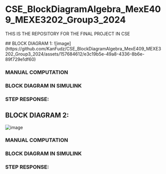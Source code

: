# CSE_BlockDiagramAlgebra_MexE409_MEXE3202_Group3_2024
THIS IS THE REPOSITORY FOR THE FINAL PROJECT IN CSE
<div align="center">
  
</div>
## BLOCK DIAGRAM 1: 
![image](https://github.com/KanFudz/CSE_BlockDiagramAlgebra_MexE409_MEXE3202_Group3_2024/assets/157684612/e3c19b5e-49a8-4336-8b6e-89f729e1df60)
<br>

### **MANUAL COMPUTATION**
<div align="center">
</div>

### **BLOCK DIAGRAM IN SIMULINK**
<div align="center">
</div>

### **STEP RESPONSE:**

<div align="center">
</div>

## BLOCK DIAGRAM 2:
![image](https://github.com/KanFudz/CSE_BlockDiagramAlgebra_MexE409_MEXE3202_Group3_2024/assets/157684612/6e726fb5-249a-48e2-b895-ef0cd0a31694)

### **MANUAL COMPUTATION**
<div align="center">
</div>

### **BLOCK DIAGRAM IN SIMULINK**
<div align="center">
</div>

### **STEP RESPONSE:**

<div align="center">
</div>
